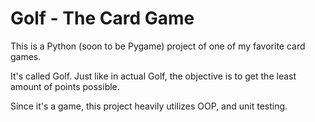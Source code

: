 # Golf - The Card Game #
This is a Python (soon to be Pygame) project of one of my favorite card games.

It's called Golf. Just like in actual Golf, the objective is to get the least amount of points possible.

Since it's a game, this project heavily utilizes OOP, and unit testing.